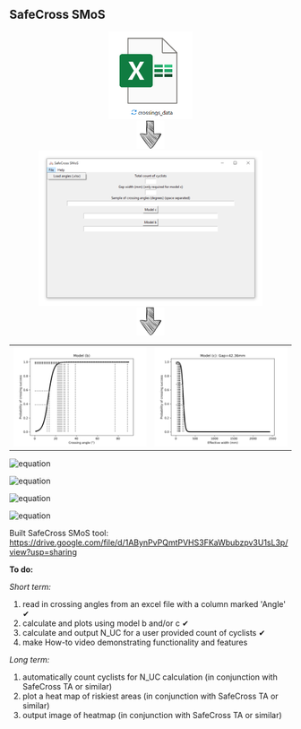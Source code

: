 
## **SafeCross SMoS**


<div align="center">
    <img src="../images/xlsx_crossings.png" width="150" />
</div>


<div align="center">
    <img src="../images/down-arrow-png-down-arrow-sketch-free-icon-512.png" width="50" />
</div>


<div align="center">
    <img src="../images/SafeCross SMoS.png" width="400" />
</div>



<div align="center">
    <img src="../images/down-arrow-png-down-arrow-sketch-free-icon-512.png" width="50" />
</div>



<div align="center">
<table>
<tr>
    <td><img src="../SafeCross SMoS/example output/model_b_plot.png" width="400" /></td>
    <td><img src="../SafeCross SMoS/example output/model_c_plot.png" width="400" /></td>
</tr>
</table>
</div>


![equation](https://latex.codecogs.com/svg.latex?N_{UC}=N_{C}\times\frac{\sum_{m=1}^{M}{1-\frac{e^{\alpha+\beta%20x_m}}{1+e^{\alpha+\beta%20x_m}}}}{M})




![equation](https://latex.codecogs.com/svg.latex?\alpha,\beta\text{%20are%20taken%20from%20the%20modelling,})

![equation](https://latex.codecogs.com/svg.latex?\underline{x}=\underline{\theta}\text{%20for%20model%20(b),})

![equation](https://latex.codecogs.com/svg.latex?\underline{x}=\underline{EW}=\left[\frac{Gap}{\sin(\theta_1)},\dots,\frac{Gap}{\sin(\theta_M)}\right]\text{%20for%20model%20(c).})


Built SafeCross SMoS tool: <https://drive.google.com/file/d/1ABynPvPQmtPVHS3FKaWbubzpv3U1sL3p/view?usp=sharing>



**To do:**

_Short term:_ 
1. read in crossing angles from an excel file with a column marked 'Angle' ✔
2. calculate and plots using model b and/or c  ✔
3. calculate and output N_UC for a user provided count of cyclists ✔
4. make How-to video demonstrating functionality and features


_Long term:_
1. automatically count cyclists for N_UC calculation (in conjunction with SafeCross TA or similar)
2. plot a heat map of riskiest areas (in conjunction with SafeCross TA or similar)
3. output image of heatmap (in conjunction with SafeCross TA or similar)

